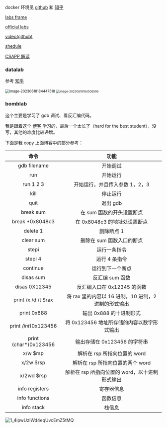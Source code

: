 docker 环境见 [github](https://github.com/Yansongsongsong/CSAPP-Experiments/tree/master) 和 [知乎](https://zhuanlan.zhihu.com/p/82529114)

[labs frame](https://github.com/XieGuochao/csapp)

[official labs](http://csapp.cs.cmu.edu/3e/labs.html)

[video(github)](https://github.com/EugeneLiu/translationCSAPP)

[shedule](https://www.cs.cmu.edu/afs/cs/academic/class/15213-f15/www/schedule.html)

[CSAPP 解读](https://fengmuzi2003.gitbook.io/csapp3e/)



### datalab

参考 [知乎](https://zhuanlan.zhihu.com/p/59534845)

<img src="https://article.biliimg.com/bfs/article/5447c8b8c02ab4dec6c44aa25914cb3afd94ae51.png" alt="image-20230618184447518" style="zoom: 80%;" />

<img src="https://article.biliimg.com/bfs/article/d832592f03fbe96c4c90548781f404846bc9fcb7.png" alt="image-20230618184506596" style="zoom: 67%;" />



### bomblab

这个主要是学习了 gdb 调试、看反汇编代码。

我是跟着这个 [博客](https://earthaa.github.io/2020/01/12/CSAPP-Bomblab/) 学习的，最后一个太长了（hard for the best student），没写，其他的难度比较递增。

下面是我 copy 上面博客中的部分参考：

|         命令          |                         功能                         |
| :-------------------: | :--------------------------------------------------: |
|     gdb filename      |                       开始调试                       |
|          run          |                       开始运行                       |
|       run 1 2 3       |            开始运行，并且传入参数 1，2，3            |
|         kill          |                       停止运行                       |
|         quit          |                       退出 gdb                       |
|       break sum       |              在 sum 函数的开头设置断点               |
|    break *0x8048c3    |             在 0x8048c3 的地址处设置断点             |
|       delete 1        |                      删除断点 1                      |
|       clear sum       |              删除在 sum 函数入口的断点               |
|         stepi         |                     运行一条指令                     |
|        stepi 4        |                    运行 4 条指令                     |
|       continue        |                   运行到下一个断点                   |
|       disas sum       |                   反汇编 sum 函数                    |
|     disas 0X12345     |             反汇编入口在 0x12345 的函数              |
|  print /x /d /t $rax  | 将 rax 里的内容以 16 进制，10 进制，2 进制的形式输出 |
|      print 0x888      |               输出 0x888 的十进制形式                |
| print *(int*)0x123456 |      将 0x123456 地址所存储的内容以数字形式输出      |
| print (char*)0x123456 |             输出存储在 0x123456 的字符串             |
|       x/w $rsp        |             解析在 rsp 所指向位置的 word             |
|       x/2w $rsp       |           解析在 rsp 所指向位置的两个 word           |
|      x/2wd $rsp       |    解析在 rsp 所指向位置的 word，以十进制形式输出    |
|    info registers     |                      寄存器信息                      |
|    info functions     |                       函数信息                       |
|      info stack       |                        栈信息                        |

![1_4ipwUzIWd4eqUvcEmZ5tMQ](https://article.biliimg.com/bfs/article/167c03900b7d1d7b5768567d4cf9e9c2b30fcba7.png)

